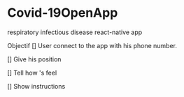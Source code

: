 # Covid-19OpenApp
respiratory infectious disease  react-native app 

Objectif 
 [] User connect to the app with his phone number.
 
 [] Give his position 
 
 [] Tell how 's feel
 
 [] Show instructions

